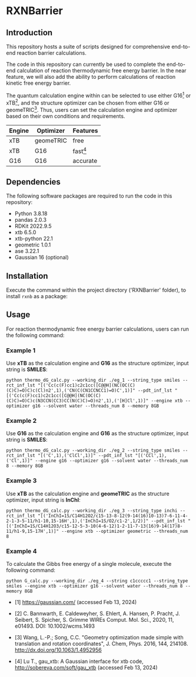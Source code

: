 # RXNBarrier

## Introduction 
This repository hosts a suite of scripts designed for comprehensive end-to-end reaction barrier calculations.

The code in this repository can currently be used to complete the end-to-end calculation of reaction thermodynamic free energy barrier. In the near feature, we will also add the ability to perform calculations of reaction kinetic free energy barrier.

The quantum calculation engine within can be selected to use either G16[<sup>1</sup>](#refer-anchor-1) or xTB[<sup>2</sup>](#refer-anchor-2), and the structure optimizer can be chosen from either G16 or geomeTRIC[<sup>3</sup>](#refer-anchor-3). Thus, users can set the calculation engine and optimizer based on their own conditions and requirements.

| Engine | Optimizer | Features |
|---------|---------|---------|
| xTB | geomeTRIC | free |
| xTB | G16 | fast[<sup>4</sup>](#refer-anchor-4) |
| G16 | G16 | accurate |

## Dependencies
The following software packages are required to run the code in this repository:
- Python 3.8.18
- pandas 2.0.3
- RDKit 2022.9.5
- xtb 6.5.0
- xtb-python 22.1
- geometric 1.0.1
- ase 3.22.1
- Gaussian 16 (optional)

## Installation
Execute the command within the project directory ('RXNBarrier' folder), to install `rxnb` as a package:

## Usage
For reaction thermodynamic free energy barrier calculations, users can run the following command:
### Example 1 
Use **xTB** as the calculation engine and **G16** as the structure optimizer, input string is **SMILES**:
```
python thermo_dG_calc.py --working_dir ./eg_1 --string_type smiles --rct_inf_lst "[('Cc(c(F)cc1)c2c1cc([C@@H](NC(OC(C)(C)C)=O)C)c(Cl)n2',1),('CN(C(CN1CCNCC1)=O)C',1)]" --pdt_inf_lst "[('Cc(c(F)cc1)c2c1cc([C@@H](NC(OC(C)(C)C)=O)C)c(N3CCN(CC3)CC(N(C)C)=O)n2',1),('[H]Cl',1)]" --engine xtb --optimizer g16 --solvent water --threads_num 8 --memory 8GB
```
### Example 2 
Use **G16** as the calculation engine and **G16** as the structure optimizer, input string is **SMILES**:
```
python thermo_dG_calc.py --working_dir ./eg_2 --string_type smiles --rct_inf_lst "[('C',1),('ClCl',1)]" --pdt_inf_lst "[('CCl',1),('Cl',1)]" --engine g16 --optimizer g16 --solvent water --threads_num 8 --memory 8GB
```
### Example 3 
Use **xTB** as the calculation engine and **geomeTRIC** as the structure optimizer, input string is **InChI**:
```
python thermo_dG_calc.py --working_dir ./eg_3 --string_type inchi --rct_inf_lst "[('InChI=1S/C14H12O2/c15-13-8-12(9-14(16)10-13)7-6-11-4-2-1-3-5-11/h1-10,15-16H',1),('InChI=1S/O2/c1-2',1/2)]" --pdt_inf_lst "[('InChI=1S/C14H12O3/c15-12-5-3-10(4-6-12)1-2-11-7-13(16)9-14(17)8-11/h1-9,15-17H',1)]" --engine xtb --optimizer geometric --threads_num 8
```
### Example 4
To calculate the Gibbs free energy of a single molecule, execute the following command:
```
python G_calc.py --working_dir ./eg_4 --string c1ccccc1 --string_type smiles --engine xtb --optimizer g16 --solvent water --threads_num 8 --memory 8GB
```

<div id="refer-anchor-1"></div>

- [1] https://gaussian.com/ (accessed Feb 13, 2024)  

<div id="refer-anchor-2"></div>

- [2] C. Bannwarth, E. Caldeweyher, S. Ehlert, A. Hansen, P. Pracht, J. Seibert, S. Spicher, S. Grimme WIREs Comput. Mol. Sci., 2020, 11, e01493. DOI: 10.1002/wcms.1493

<div id="refer-anchor-3"></div>

- [3] Wang, L.-P.; Song, C.C. "Geometry optimization made simple with translation and rotation coordinates", J. Chem, Phys. 2016, 144, 214108. http://dx.doi.org/10.1063/1.4952956

<div id="refer-anchor-4"></div>

- [4] Lu T., gau_xtb: A Gaussian interface for xtb code, http://sobereva.com/soft/gau_xtb (accessed Feb 13, 2024)  